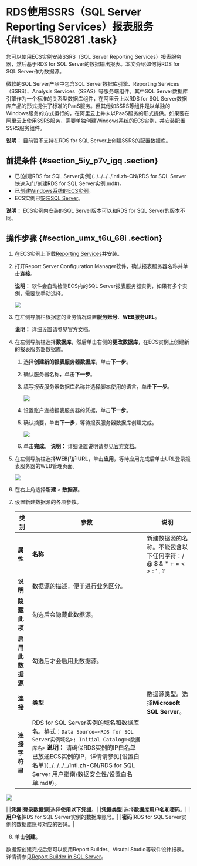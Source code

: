 # RDS使用SSRS（SQL Server Reporting Services）报表服务 {#task_1580281 .task}

您可以使用ECS实例安装SSRS（SQL Server Reporting Services）报表服务器，然后基于RDS for SQL Server的数据输出报表。本文介绍如何将RDS for SQL Server作为数据源。

微软的SQL Server产品中包含SQL Server数据库引擎、Reporting Services（SSRS）、Analysis Services（SSAS）等服务端组件。其中SQL Server数据库引擎作为一个标准的关系型数据库组件，在阿里云上以RDS for SQL Server数据库产品的形式提供了标准的PaaS服务。但其他如SSRS等组件是以单独的Windows服务的方式运行的，在阿里云上并未以PaaS服务的形式提供。如果要在阿里云上使用SSRS服务，需要单独创建Windows系统的ECS实例，并安装配置SSRS服务组件。

**说明：** 目前暂不支持在RDS for SQL Server上创建SSRS的配置数据库。

## 前提条件 {#section_5iy_p7v_igq .section}

-   已[创建RDS for SQL Server实例](../../../../intl.zh-CN/RDS for SQL Server 快速入门/创建RDS for SQL Server实例.md#)。
-   已[创建Windows系统的ECS实例](https://www.alibabacloud.com/help/zh/doc-detail/87190.htm)。
-   ECS实例已[安装SQL Server](https://docs.microsoft.com/zh-cn/sql/database-engine/install-windows/installation-for-sql-server?view=sql-server-2017)。

**说明：** ECS实例内安装的SQL Server版本可以和RDS for SQL Server的版本不同。

## 操作步骤 {#section_umx_t6u_68i .section}

1.  在ECS实例上下载[Reporting Services](https://www.microsoft.com/zh-CN/download/details.aspx?id=55252)并安装。
2.  打开Report Server Configuration Manager软件，确认报表服务器名称并单击**连接**。 

    **说明：** 软件会自动检测ECS内的SQL Server报表服务器实例，如果有多个实例，需要您手动选择。

    ![](http://static-aliyun-doc.oss-cn-hangzhou.aliyuncs.com/assets/img/1253389/156714889854639_zh-CN.png)

3.  在左侧导航栏根据您的业务情况设置**服务账号**、**WEB服务URL**。 

    **说明：** 详细设置请参见[官方文档](https://docs.microsoft.com/en-us/sql/reporting-services/install-windows/install-reporting-services?view=sql-server-2017)。

4.  在左侧导航栏选择**数据库**，然后单击右侧的**更改数据库**，在ECS实例上创建新的报表服务器数据库。 

    1.  选择**创建新的报表服务器数据库**，单击**下一步**。
    2.  确认服务器名称，单击**下一步**。
    3.  填写报表服务器数据库名称并选择脚本使用的语言，单击**下一步**。 

        ![](http://static-aliyun-doc.oss-cn-hangzhou.aliyuncs.com/assets/img/1253389/156714889854641_zh-CN.png)

    4.  设置账户连接报表服务器的凭据，单击**下一步**。
    5.  确认摘要，单击**下一步**，等待报表服务器数据库创建完成。 

        ![](http://static-aliyun-doc.oss-cn-hangzhou.aliyuncs.com/assets/img/1253389/156714889854642_zh-CN.png)

    6.  单击**完成**。
    **说明：** 详细设置说明请参见[官方文档](https://docs.microsoft.com/en-us/sql/reporting-services/install-windows/install-reporting-services?view=sql-server-2017)。

5.  在左侧导航栏选择**WEB门户URL**，单击**应用**，等待应用完成后单击URL登录报表服务器的WEB管理页面。 

    ![](http://static-aliyun-doc.oss-cn-hangzhou.aliyuncs.com/assets/img/1253389/156714889854644_zh-CN.png)

6.  在右上角选择**新建** \> **数据源**。
7.  设置新建数据源的各项参数。 

    |类别|参数|说明|
    |--|--|--|
    |**属性**|**名称**|新建数据源的名称。不能包含以下任何字符：/ @ $ & \* + = < \> : ' , ? | \\|
    |**说明**|数据源的描述，便于进行业务区分。|
    |**隐藏此项**|勾选后会隐藏此数据源。|
    |**启用此数据源**|勾选后才会启用此数据源。|
    |**连接**|**类型**|数据源类型。选择**Microsoft SQL Server**。|
    |**连接字符串**|RDS for SQL Server实例的域名和数据库名。格式：`Data Source=<RDS for SQL Server实例域名>; Initial Catalog=<数据库名>` **说明：** 请确保RDS实例的IP白名单已放通ECS实例的IP，详情请参见[设置白名单](../../../../intl.zh-CN/RDS for SQL Server 用户指南/数据安全性/设置白名单.md#)。

 ![](http://static-aliyun-doc.oss-cn-hangzhou.aliyuncs.com/assets/img/1253389/156714889854649_zh-CN.png)

|
    |**凭据**|**登录数据源**|选择**使用以下凭据**。|
    |**凭据类型**|选择**数据库用户名和密码**。|
    |**用户名**|RDS for SQL Server实例的数据库账号。|
    |**密码**|RDS for SQL Server实例的数据库账号对应的密码。|

8.  单击**创建**。

数据源创建完成后您可以使用Report Builder、Visutal Studio等软件设计报表。详情请参见[Report Builder in SQL Server](https://docs.microsoft.com/en-us/sql/reporting-services/report-builder/report-builder-in-sql-server-2016?view=sql-server-2017)。

